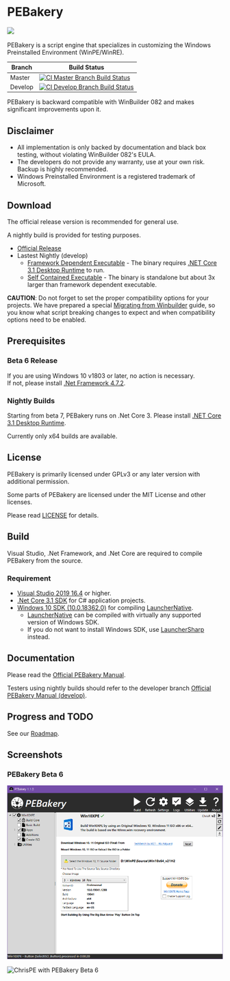 # PEBakery

<div style="text-align: left">
    <img src="./Image/Banner.svg" height="140">
</div>

PEBakery is a script engine that specializes in customizing the Windows Preinstalled Environment (WinPE/WinRE).

| Branch    | Build Status   |
|-----------|----------------|
| Master    | [![CI Master Branch Build Status](https://ci.appveyor.com/api/projects/status/j3p0v26j7nky0bvu/branch/master?svg=true)](https://ci.appveyor.com/project/ied206/pebakery/branch/master) |
| Develop   | [![CI Develop Branch Build Status](https://ci.appveyor.com/api/projects/status/j3p0v26j7nky0bvu/branch/develop?svg=true)](https://ci.appveyor.com/project/ied206/pebakery/branch/develop) |

PEBakery is backward compatible with WinBuilder 082 and makes significant improvements upon it.

## Disclaimer

- All implementation is only backed by documentation and black box testing, without violating WinBuilder 082's EULA.
- The developers do not provide any warranty, use at your own risk. Backup is highly recommended.
- Windows Preinstalled Environment is a registered trademark of Microsoft.

## Download

The official release version is recommended for general use.

A nightly build is provided for testing purposes.

- [Official Release](https://github.com/pebakery/pebakery/releases)
- Lastest Nightly (develop)
    - [Framework Dependent Executable](https://ci.appveyor.com/api/projects/ied206/PEBakery/artifacts/nightly.zip?branch=develop) - The binary requires [.NET Core 3.1 Desktop Runtime](https://dotnet.microsoft.com/download/dotnet-core/3.1) to run.
    - [Self Contained Executable](https://ci.appveyor.com/api/projects/ied206/PEBakery/artifacts/nightly.zip?branch=develop) - The binary is standalone but about 3x larger than framework dependent executable. 

**CAUTION**: Do not forget to set the proper compatibility options for your projects. We have prepared a special [Migrating from Winbuilder](https://github.com/pebakery/pebakery-docs/blob/master/CodingGuide/Migrating.md) guide, so you know what script breaking changes to expect and when compatibility options need to be enabled.

## Prerequisites

### Beta 6 Release

If you are using Windows 10 v1803 or later, no action is necessary.  
If not, please install [.Net Framework 4.7.2](http://go.microsoft.com/fwlink/?LinkId=863262).

### Nightly Builds

Starting from beta 7, PEBakery runs on .Net Core 3. Please install [.NET Core 3.1 Desktop Runtime](https://dotnet.microsoft.com/download/dotnet-core/3.1).

Currently only x64 builds are available.

## License

PEBakery is primarily licensed under GPLv3 or any later version with additional permission.

Some parts of PEBakery are licensed under the MIT License and other licenses.

Please read [LICENSE](./LICENSE) for details.

## Build

Visual Studio, .Net Framework, and .Net Core are required to compile PEBakery from the source.

### Requirement

- [Visual Studio 2019 16.4](https://visualstudio.microsoft.com/vs/) or higher.
- [.Net Core 3.1 SDK](https://dotnet.microsoft.com/download/dotnet-core/3.1) for C# application projects.
- [Windows 10 SDK (10.0.18362.0)](https://developer.microsoft.com/ko-kr/windows/downloads/windows-10-sdk) for compiling [LauncherNative](./LauncherNative).
  - [LauncherNative](./LauncherNative) can be compiled with virtually any supported version of Windows SDK.
  - If you do not want to install Windows SDK, use [LauncherSharp](./LauncherSharp) instead.

## Documentation

Please read the [Official PEBakery Manual](https://github.com/pebakery/pebakery-docs).

Testers using nightly builds should refer to the developer branch [Official PEBakery Manual (develop)](https://github.com/pebakery/pebakery-docs/tree/develop).

## Progress and TODO

See our [Roadmap](https://github.com/pebakery/pebakery/projects/2).

## Screenshots

### PEBakery Beta 6

![Win10XPE with PEBakery Beta 6](./Image/PEBakery-Win10XPE.png)

![ChrisPE with PEBakery Beta 6](./Image/PEBakery-ChrisPE.png)
